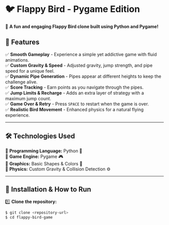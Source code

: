 # 🐦 Flappy Bird - Pygame Edition

🚀 **A fun and engaging Flappy Bird clone built using Python and Pygame!**  

## 📌 Features

✅ **Smooth Gameplay** - Experience a simple yet addictive game with fluid animations.  
✅ **Custom Gravity & Speed** - Adjusted gravity, jump strength, and pipe speed for a unique feel.  
✅ **Dynamic Pipe Generation** - Pipes appear at different heights to keep the challenge alive.  
✅ **Score Tracking** - Earn points as you navigate through the pipes.  
✅ **Jump Limits & Recharge** - Adds an extra layer of strategy with a maximum jump count.  
✅ **Game Over & Retry** - Press `SPACE` to restart when the game is over.  
✅ **Realistic Bird Movement** - Enhanced physics for a natural flying experience.  

---

## 🛠️ Technologies Used

🔹 **Programming Language:** Python 🐍  
🔹 **Game Engine:** Pygame 🎮  
🔹 **Graphics:** Basic Shapes & Colors 🎨  
🔹 **Physics:** Custom Gravity & Collision Detection ⚙️  

---

## 🚀 Installation & How to Run

1️⃣ **Clone the repository:**  
```bash
$ git clone <repository-url>
$ cd flappy-bird-game
